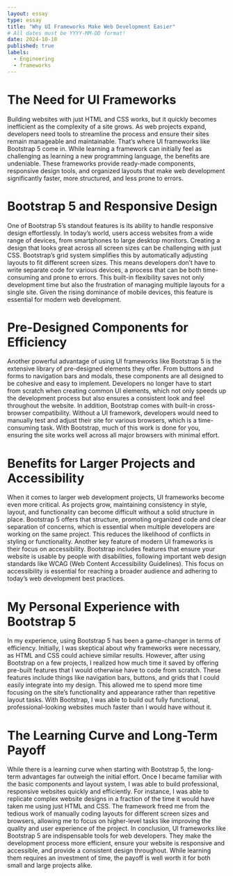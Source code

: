 ```yaml
---
layout: essay
type: essay
title: "Why UI Frameworks Make Web Development Easier"
# All dates must be YYYY-MM-DD format!
date: 2024-10-10
published: true
labels:
  - Engineering
  - frameworks
---
```








# The Need for UI Frameworks
Building websites with just HTML and CSS works, but it quickly becomes inefficient as the complexity of a site grows. As web projects expand, developers need tools to streamline the process and ensure their sites remain manageable and maintainable. That’s where UI frameworks like Bootstrap 5 come in. While learning a framework can initially feel as challenging as learning a new programming language, the benefits are undeniable. These frameworks provide ready-made components, responsive design tools, and organized layouts that make web development significantly faster, more structured, and less prone to errors.

# Bootstrap 5 and Responsive Design
One of Bootstrap 5’s standout features is its ability to handle responsive design effortlessly. In today’s world, users access websites from a wide range of devices, from smartphones to large desktop monitors. Creating a design that looks great across all screen sizes can be challenging with just CSS. Bootstrap’s grid system simplifies this by automatically adjusting layouts to fit different screen sizes. This means developers don’t have to write separate code for various devices, a process that can be both time-consuming and prone to errors. This built-in flexibility saves not only development time but also the frustration of managing multiple layouts for a single site. Given the rising dominance of mobile devices, this feature is essential for modern web development.

# Pre-Designed Components for Efficiency
Another powerful advantage of using UI frameworks like Bootstrap 5 is the extensive library of pre-designed elements they offer. From buttons and forms to navigation bars and modals, these components are all designed to be cohesive and easy to implement. Developers no longer have to start from scratch when creating common UI elements, which not only speeds up the development process but also ensures a consistent look and feel throughout the website. In addition, Bootstrap comes with built-in cross-browser compatibility. Without a UI framework, developers would need to manually test and adjust their site for various browsers, which is a time-consuming task. With Bootstrap, much of this work is done for you, ensuring the site works well across all major browsers with minimal effort.

# Benefits for Larger Projects and Accessibility
When it comes to larger web development projects, UI frameworks become even more critical. As projects grow, maintaining consistency in style, layout, and functionality can become difficult without a solid structure in place. Bootstrap 5 offers that structure, promoting organized code and clear separation of concerns, which is essential when multiple developers are working on the same project. This reduces the likelihood of conflicts in styling or functionality. Another key feature of modern UI frameworks is their focus on accessibility. Bootstrap includes features that ensure your website is usable by people with disabilities, following important web design standards like WCAG (Web Content Accessibility Guidelines). This focus on accessibility is essential for reaching a broader audience and adhering to today’s web development best practices.

# My Personal Experience with Bootstrap 5
In my experience, using Bootstrap 5 has been a game-changer in terms of efficiency. Initially, I was skeptical about why frameworks were necessary, as HTML and CSS could achieve similar results. However, after using Bootstrap on a few projects, I realized how much time it saved by offering pre-built features that I would otherwise have to code from scratch. These features include things like navigation bars, buttons, and grids that I could easily integrate into my design. This allowed me to spend more time focusing on the site’s functionality and appearance rather than repetitive layout tasks. With Bootstrap, I was able to build out fully functional, professional-looking websites much faster than I would have without it.

# The Learning Curve and Long-Term Payoff
While there is a learning curve when starting with Bootstrap 5, the long-term advantages far outweigh the initial effort. Once I became familiar with the basic components and layout system, I was able to build professional, responsive websites quickly and efficiently. For instance, I was able to replicate complex website designs in a fraction of the time it would have taken me using just HTML and CSS. The framework freed me from the tedious work of manually coding layouts for different screen sizes and browsers, allowing me to focus on higher-level tasks like improving the quality and user experience of the project. In conclusion, UI frameworks like Bootstrap 5 are indispensable tools for web developers. They make the development process more efficient, ensure your website is responsive and accessible, and provide a consistent design throughout. While learning them requires an investment of time, the payoff is well worth it for both small and large projects alike.
